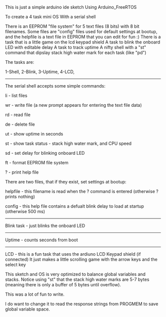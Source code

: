 This is just a simple arduino ide sketch
Using Arduino_FreeRTOS

To create a 4 task mini OS
With a serial shell

There is an EEPROM "file system" for 5 text files (8 bits) with 8 bit filenames.
Some files are "config" files used for default settings at bootup, and the helpfile is a text file in EEPROM that you can edit for fun :)
There is a task that is a little game on the lcd keypad shield
A task to blink the onboard LED with editable delay
A task to track uptime
A nifty shell with a "st" command that dipslay stack high water mark for each task (like "pd")

The tasks are:

1-Shell, 
2-Blink, 
3-Uptime, 
4-LCD, 

____
The serial shell accepts some simple commands:

li - list files

wr <name> - write file (a new prompt appears for entering the text file data)

rd <name> - read file

de <name> - delete file

ut - show uptime in seconds

st - show task status - stack high water mark, and CPU speed

sd <ms> - set delay for blinking onboard LED

ft - format EEPROM file system

? - print help file

There are two files, that if they exist, set settings at bootup:

helpfile - this filename is read when the ? command is entered (otherwise ? prints nothing)

config - this help file contains a defualt blink delay to load at startup (otherwise 500 ms)


---
Blink task - just blinks the onboard LED

___
Uptime - counts seconds from boot

___
LCD - this is a fun task that uses the ardiuno LCD Keypad shield (if connected)
It just makes a little scrolling game with the arrow keys and the select key




This sketch and OS is very optimized to balance global variables and stacks.
Notice using "st" that the stack high water marks are 5-7 bytes (meaning there is only a buffer of 5 bytes until overflow).

This was a lot of fun to write.

I do want to change it to read the response strings from PROGMEM to save global variable space.

